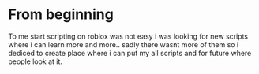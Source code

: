 # From beginning
To me start scripting on roblox was not easy i was looking for new scripts where i can learn more and more.. sadly there wasnt more of them so i dediced to create place where i can put my all scripts and for future where people look at it.

